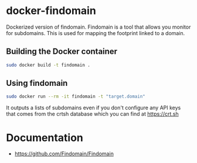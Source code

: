 # docker-findomain
Dockerized version of findomain. Findomain is a tool that allows you monitor for subdomains. This is used for mapping the footprint linked to a domain.

## Building the Docker container
```bash
sudo docker build -t findomain . 
```

## Using findomain
```bash
sudo docker run --rm -it findomain -t "target.domain"
```

It outputs a lists of subdomains even if you don't configure any API keys that comes from the crtsh database which you can find at https://crt.sh

# Documentation
* https://github.com/Findomain/Findomain
